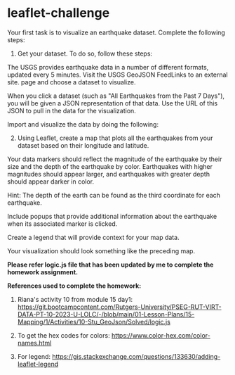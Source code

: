 # leaflet-challenge

Your first task is to visualize an earthquake dataset. Complete the following steps:

1. Get your dataset. To do so, follow these steps:

The USGS provides earthquake data in a number of different formats, updated every 5 minutes. Visit the USGS GeoJSON FeedLinks to an external site. page and choose a dataset to visualize. 

When you click a dataset (such as "All Earthquakes from the Past 7 Days"), you will be given a JSON representation of that data. Use the URL of this JSON to pull in the data for the visualization. 

Import and visualize the data by doing the following:

2. Using Leaflet, create a map that plots all the earthquakes from your dataset based on their longitude and latitude.

Your data markers should reflect the magnitude of the earthquake by their size and the depth of the earthquake by color. Earthquakes with higher magnitudes should appear larger, and earthquakes with greater depth should appear darker in color.

Hint: The depth of the earth can be found as the third coordinate for each earthquake.

Include popups that provide additional information about the earthquake when its associated marker is clicked.

Create a legend that will provide context for your map data.

Your visualization should look something like the preceding map.

**Please refer logic.js file that has been updated by me to complete the homework assignment.**

**References used to complete the homework:** 

1. Riana's activity 10 from module 15 day1:  https://git.bootcampcontent.com/Rutgers-University/PSEG-RUT-VIRT-DATA-PT-10-2023-U-LOLC/-/blob/main/01-Lesson-Plans/15-Mapping/1/Activities/10-Stu_GeoJson/Solved/logic.js

2. To get the hex codes for colors: https://www.color-hex.com/color-names.html

3. For legend: https://gis.stackexchange.com/questions/133630/adding-leaflet-legend
